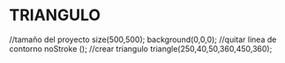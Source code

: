 # TRIANGULO
//tamaño del proyecto
size(500,500);
background(0,0,0);
//quitar linea de contorno
noStroke ();
//crear triangulo
triangle(250,40,50,360,450,360);
